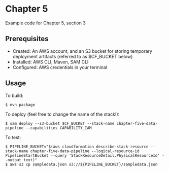# Chapter 5

Example code for Chapter 5, section 3

## Prerequisites

* Created: An AWS account, and an S3 bucket for storing temporary deployment artifacts (referred to as $CF_BUCKET below)
* Installed: AWS CLI, Maven, SAM CLI
* Configured: AWS credentials in your terminal

## Usage

To build:

```
$ mvn package
```

To deploy (feel free to change the name of the stack!):

```
$ sam deploy --s3-bucket $CF_BUCKET --stack-name chapter-five-data-pipeline --capabilities CAPABILITY_IAM
```

To test:


```
$ PIPELINE_BUCKET="$(aws cloudformation describe-stack-resource --stack-name chapter-five-data-pipeline --logical-resource-id PipelineStartBucket --query 'StackResourceDetail.PhysicalResourceId' --output text)"
$ aws s3 cp sampledata.json s3://${PIPELINE_BUCKET}/sampledata.json
```

